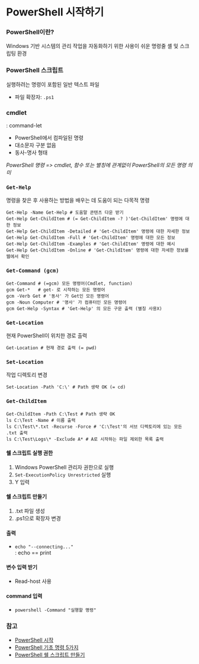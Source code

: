 # PowerShell 시작하기
### PowerShell이란?
Windows 기반 시스템의 관리 작업을 자동화하기 위한 사용이 쉬운 명령줄 셸 및 스크립팅 환경

### PowerShell 스크립트
실행하려는 명령이 포함된 일반 텍스트 파일
- 파일 확장자: `.ps1`

### cmdlet
: command-let
- PowerShell에서 컴파일된 명령
- 대소문자 구분 없음
- 동사-명사 형태

*PowerShell 명령 => cmdlet, 함수 또는 별칭에 관계없이 PowerShell의 모든 명령 의미*

### `Get-Help`
명령을 찾은 후 사용하는 방법을 배우는 데 도움이 되는 다목적 명령
```
Get-Help -Name Get-Help # 도움말 콘텐츠 다운 받기
Get-Help Get-ChildItem # (= Get-ChildItem -? )'Get-ChildItem' 명령에 대한 정보
Get-Help Get-ChildItem -Detailed # 'Get-ChildItem' 명령에 대한 자세한 정보
Get-Help Get-ChildItem -Full # 'Get-ChildItem' 명령에 대한 모든 정보
Get-Help Get-ChildItem -Examples # 'Get-ChildItem' 명령에 대한 예시
Get-Help Get-ChildItem -Online # 'Get-ChildItem' 명령에 대한 자세한 정보를 웹에서 확인
```

### `Get-Command (gcm)`
```
Get-Command # (=gcm) 모든 명령어(Cmdlet, function)
gcm Get-*   # get- 로 시작하는 모든 명령어
gcm -Verb Get # '동사' 가 Get인 모든 명령어
gcm -Noun Computer # '명사' 가 컴퓨터인 모든 명령어
gcm Get-Help -Syntax # 'Get-Help' 의 모든 구문 출력 (별칭 사용X)
```

### `Get-Location`
현재 PowerShell이 위치한 경로 출력
```
Get-Location # 현재 경로 출력 (= pwd)
```

### `Set-Location`
작업 디렉토리 변경
```
Set-Location -Path 'C:\' # Path 생략 OK (= cd)
```

### `Get-ChildItem`
```
Get-ChildItem -Path C:\Test # Path 생략 OK
ls C:\Test -Name # 이름 출력
ls C:\Test\*.txt -Recurse -Force # 'C:\Test'의 서브 디렉토리에 있는 모든 .txt 출력
ls C:\Test\Logs\* -Exclude A* # A로 시작하는 파일 제외한 목록 출력
```

#### 쉘 스크립트 실행 권한
1. Windows PowerShell 관리자 권한으로 실행
2. `Set-ExecutionPolicy Unrestricted` 실행
3. Y 입력

#### 쉘 스크립트 만들기
1. .txt 파일 생성
2. .ps1으로 확장자 변경

#### 출력
- `echo "--connecting..."` <br>: echo == print

#### 변수 입력 받기
- Read-host 사용

#### command 입력
- `powershell -Command "실행할 명령"`

### 참고
- [PowerShell 시작](https://learn.microsoft.com/ko-kr/powershell/scripting/learn/ps101/01-getting-started?view=powershell-7.5)
- [PowerShell 기초 명령 5가지](https://letyarch.blogspot.com/2019/12/powershell.html)
- [PowerShell 쉘 스크립트 만들기](https://ddangeun.tistory.com/119)
